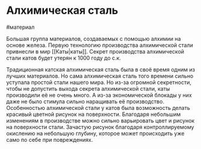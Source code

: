 # Алхимическая сталь
#материал

Большая группа материалов, создаваемых с помощью алхимии на основе железа.
Первую технологию производства алхимической стали привнесли в мир [[Каты|каты]].
Секрет производства алхимической стали катов будет утерян к 1000 году до с.к.

Традиционная катская алхимическая сталь была в своё время одним из лучших материалов. Но сама алхимическая сталь того времени сильно уступала простой стали нашего мира. Но из-за огромной секретности, чтобы не допустить выхода секрета алхимической стали, каты производили её не очень много. А из-за экономической блокады у них даже не было стимула сильно наращивать её производство.
Особенностью алхимической стали у катов была возможность делать красивый цветной рисунок на поверхности. Благодаря небольшим изменениям в производстве можно сильно варьировать цвет и рисунок на поверхности стали. Зачастую рисунок благодаря контроллируемому окислению на небольшую глубину, которое может происходить уже само по себе при повреждениях.